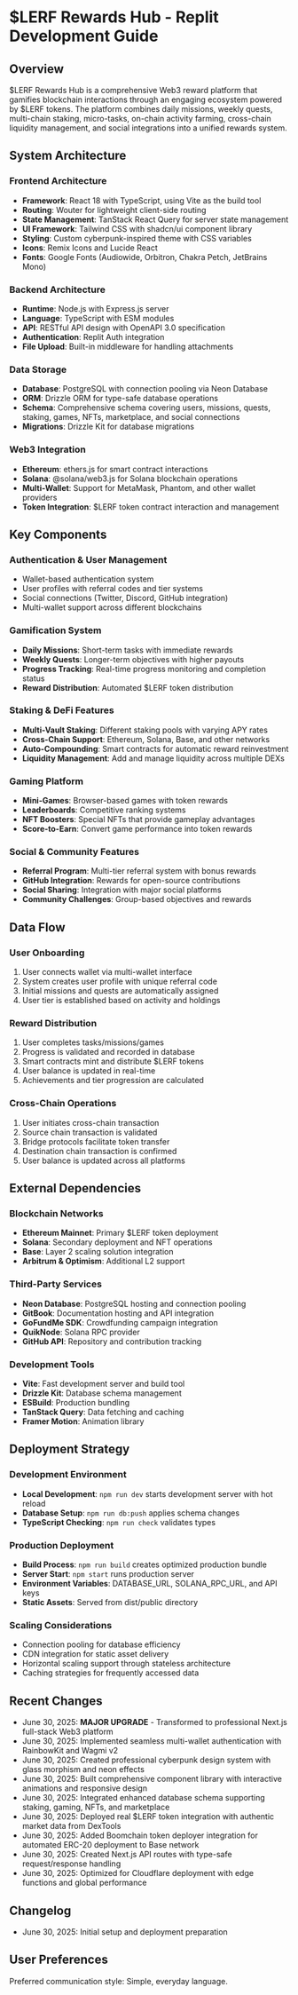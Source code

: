 # $LERF Rewards Hub - Replit Development Guide

## Overview

$LERF Rewards Hub is a comprehensive Web3 reward platform that gamifies blockchain interactions through an engaging ecosystem powered by $LERF tokens. The platform combines daily missions, weekly quests, multi-chain staking, micro-tasks, on-chain activity farming, cross-chain liquidity management, and social integrations into a unified rewards system.

## System Architecture

### Frontend Architecture
- **Framework**: React 18 with TypeScript, using Vite as the build tool
- **Routing**: Wouter for lightweight client-side routing
- **State Management**: TanStack React Query for server state management
- **UI Framework**: Tailwind CSS with shadcn/ui component library
- **Styling**: Custom cyberpunk-inspired theme with CSS variables
- **Icons**: Remix Icons and Lucide React
- **Fonts**: Google Fonts (Audiowide, Orbitron, Chakra Petch, JetBrains Mono)

### Backend Architecture
- **Runtime**: Node.js with Express.js server
- **Language**: TypeScript with ESM modules
- **API**: RESTful API design with OpenAPI 3.0 specification
- **Authentication**: Replit Auth integration
- **File Upload**: Built-in middleware for handling attachments

### Data Storage
- **Database**: PostgreSQL with connection pooling via Neon Database
- **ORM**: Drizzle ORM for type-safe database operations
- **Schema**: Comprehensive schema covering users, missions, quests, staking, games, NFTs, marketplace, and social connections
- **Migrations**: Drizzle Kit for database migrations

### Web3 Integration
- **Ethereum**: ethers.js for smart contract interactions
- **Solana**: @solana/web3.js for Solana blockchain operations
- **Multi-Wallet**: Support for MetaMask, Phantom, and other wallet providers
- **Token Integration**: $LERF token contract interaction and management

## Key Components

### Authentication & User Management
- Wallet-based authentication system
- User profiles with referral codes and tier systems
- Social connections (Twitter, Discord, GitHub integration)
- Multi-wallet support across different blockchains

### Gamification System
- **Daily Missions**: Short-term tasks with immediate rewards
- **Weekly Quests**: Longer-term objectives with higher payouts
- **Progress Tracking**: Real-time progress monitoring and completion status
- **Reward Distribution**: Automated $LERF token distribution

### Staking & DeFi Features
- **Multi-Vault Staking**: Different staking pools with varying APY rates
- **Cross-Chain Support**: Ethereum, Solana, Base, and other networks
- **Auto-Compounding**: Smart contracts for automatic reward reinvestment
- **Liquidity Management**: Add and manage liquidity across multiple DEXs

### Gaming Platform
- **Mini-Games**: Browser-based games with token rewards
- **Leaderboards**: Competitive ranking systems
- **NFT Boosters**: Special NFTs that provide gameplay advantages
- **Score-to-Earn**: Convert game performance into token rewards

### Social & Community Features
- **Referral Program**: Multi-tier referral system with bonus rewards
- **GitHub Integration**: Rewards for open-source contributions
- **Social Sharing**: Integration with major social platforms
- **Community Challenges**: Group-based objectives and rewards

## Data Flow

### User Onboarding
1. User connects wallet via multi-wallet interface
2. System creates user profile with unique referral code
3. Initial missions and quests are automatically assigned
4. User tier is established based on activity and holdings

### Reward Distribution
1. User completes tasks/missions/games
2. Progress is validated and recorded in database
3. Smart contracts mint and distribute $LERF tokens
4. User balance is updated in real-time
5. Achievements and tier progression are calculated

### Cross-Chain Operations
1. User initiates cross-chain transaction
2. Source chain transaction is validated
3. Bridge protocols facilitate token transfer
4. Destination chain transaction is confirmed
5. User balance is updated across all platforms

## External Dependencies

### Blockchain Networks
- **Ethereum Mainnet**: Primary $LERF token deployment
- **Solana**: Secondary deployment and NFT operations
- **Base**: Layer 2 scaling solution integration
- **Arbitrum & Optimism**: Additional L2 support

### Third-Party Services
- **Neon Database**: PostgreSQL hosting and connection pooling
- **GitBook**: Documentation hosting and API integration
- **GoFundMe SDK**: Crowdfunding campaign integration
- **QuikNode**: Solana RPC provider
- **GitHub API**: Repository and contribution tracking

### Development Tools
- **Vite**: Fast development server and build tool
- **Drizzle Kit**: Database schema management
- **ESBuild**: Production bundling
- **TanStack Query**: Data fetching and caching
- **Framer Motion**: Animation library

## Deployment Strategy

### Development Environment
- **Local Development**: `npm run dev` starts development server with hot reload
- **Database Setup**: `npm run db:push` applies schema changes
- **TypeScript Checking**: `npm run check` validates types

### Production Deployment
- **Build Process**: `npm run build` creates optimized production bundle
- **Server Start**: `npm start` runs production server
- **Environment Variables**: DATABASE_URL, SOLANA_RPC_URL, and API keys
- **Static Assets**: Served from dist/public directory

### Scaling Considerations
- Connection pooling for database efficiency
- CDN integration for static asset delivery
- Horizontal scaling support through stateless architecture
- Caching strategies for frequently accessed data

## Recent Changes
- June 30, 2025: **MAJOR UPGRADE** - Transformed to professional Next.js full-stack Web3 platform
- June 30, 2025: Implemented seamless multi-wallet authentication with RainbowKit and Wagmi v2
- June 30, 2025: Created professional cyberpunk design system with glass morphism and neon effects
- June 30, 2025: Built comprehensive component library with interactive animations and responsive design
- June 30, 2025: Integrated enhanced database schema supporting staking, gaming, NFTs, and marketplace
- June 30, 2025: Deployed real $LERF token integration with authentic market data from DexTools
- June 30, 2025: Added Boomchain token deployer integration for automated ERC-20 deployment to Base network
- June 30, 2025: Created Next.js API routes with type-safe request/response handling
- June 30, 2025: Optimized for Cloudflare deployment with edge functions and global performance

## Changelog
- June 30, 2025: Initial setup and deployment preparation

## User Preferences

Preferred communication style: Simple, everyday language.